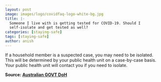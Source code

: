 ```yaml
---
layout: post
image: images/logo/covidfaq-logo-white-bg.jpg
title: |-
  Someone I live with is getting tested for COVID-19. Should I
  self-isolate and get tested as well?
categories: [staying-safe]
tags: [staying-safe]
author: anish
---
```


If a household member is a suspected case, you may need to be isolated. This will be
determined by your public health unit on a case-by-case basis. Your public health unit will
contact you if you need to isolate.

**Source: [Australian GOVT DoH](https://www.health.gov.au/sites/default/files/documents/2020/03/coronavirus-covid-19-frequently-asked-questions_9.pdf)**